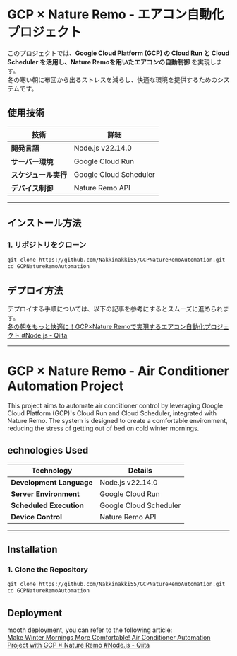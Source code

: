 # GCP × Nature Remo - エアコン自動化プロジェクト

このプロジェクトでは、**Google Cloud Platform (GCP) の Cloud Run と Cloud Scheduler を活用し、Nature Remoを用いたエアコンの自動制御** を実現します。  
冬の寒い朝に布団から出るストレスを減らし、快適な環境を提供するためのシステムです。

## 使用技術
| 技術 | 詳細 |
|------|------|
| **開発言語** | Node.js v22.14.0|
| **サーバー環境** | Google Cloud Run |
| **スケジュール実行** | Google Cloud Scheduler |
| **デバイス制御** | Nature Remo API |

---

## インストール方法
### 1. リポジトリをクローン
```txt
git clone https://github.com/Nakkinakki55/GCPNatureRemoAutomation.git
cd GCPNatureRemoAutomation
```

## デプロイ方法
デプロイする手順については、以下の記事を参考にするとスムーズに進められます。
<br>
[冬の朝をもっと快適に！GCP×Nature Remoで実現するエアコン自動化プロジェクト #Node.js - Qiita](https://qiita.com/nishifeoda/items/9b5cc9ea3c748de65b8c)

---

# GCP × Nature Remo - Air Conditioner Automation Project

This project aims to automate air conditioner control by leveraging Google Cloud Platform (GCP)'s Cloud Run and Cloud Scheduler, integrated with Nature Remo. The system is designed to create a comfortable environment, reducing the stress of getting out of bed on cold winter mornings.

## echnologies Used
| Technology | Details |
|------|------|
| **Development Language** | Node.js v22.14.0|
| **Server Environment** | Google Cloud Run |
| **Scheduled Execution** | Google Cloud Scheduler |
| **Device Control** | Nature Remo API |

---

## Installation
### 1. Clone the Repository
```txt
git clone https://github.com/Nakkinakki55/GCPNatureRemoAutomation.git
cd GCPNatureRemoAutomation
```

## Deployment
mooth deployment, you can refer to the following article:
<br>
[Make Winter Mornings More Comfortable! Air Conditioner Automation Project with GCP × Nature Remo #Node.js - Qiita](https://qiita.com/nishifeoda/items/9b5cc9ea3c748de65b8c)

